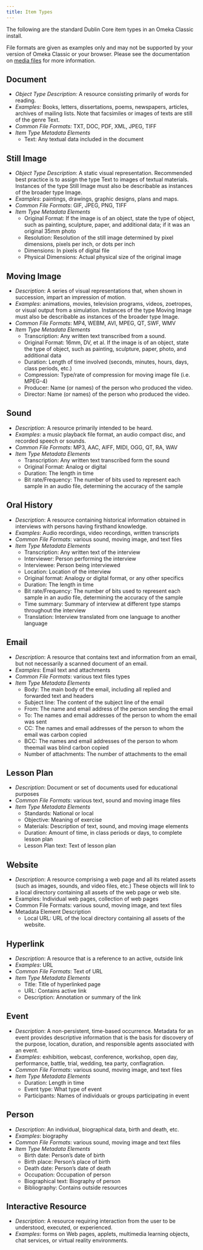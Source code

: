 ```yaml
---
title: Item Types
---
```

The following are the standard Dublin Core item types in an Omeka Classic install. 

File formats are given as examples only and may not be supported by your version of Omeka Classic or your browser. Please see the documentation on [media files](/Media_Files) for more information.

Document
---------------------------------------------------------
-   *Object Type Description:* A resource consisting primarily of words for reading.
-   *Examples:* Books, letters, dissertations, poems, newspapers,     articles, archives of mailing lists. Note that facsimiles or images of texts are still of the genre Text.
-   *Common File Formats:* TXT, DOC, PDF, XML, JPEG, TIFF
-   *Item Type Metadata Elements*
    -   Text: Any textual data included in the document

Still Image
-------------------------------------------------------------
-   *Object Type Description*: A static visual representation. Recommended best practice is to assign the type Text to images of textual materials. Instances of the type Still Image must also be describable as instances of the broader type Image.
-   *Examples*: paintings, drawings, graphic designs, plans and maps.
-   *Common File Formats*: GIF, JPEG, PNG, TIFF
-   *Item Type Metadata Elements*
    -   Original Format: If the image is of an object, state the type of object, such as painting, sculpture, paper, and additional data; if it was an original 35mm photo
    -   Resolution: Resolution of the still image determined by pixel dimensions, pixels per inch, or dots per inch
    -   Dimensions: In pixels of digital file
    -   Physical Dimensions: Actual physical size of the original image

Moving Image
---------------------------------------------------------------
-   *Description*: A series of visual representations that, when shown in succession, impart an impression of motion.
-   *Examples*: animations, movies, television programs, videos, zoetropes, or visual output from a simulation. Instances of the type Moving Image must also be describable as instances of the broader type Image.
-   *Common File Formats*: MP4, WEBM, AVI, MPEG, QT, SWF, WMV
-   *Item Type Metadata Elements*
    -   Transcription: Any written text transcribed from a sound.
    -   Original Format: 16mm, DV, et al. If the image is of an object, state the type of object, such as painting, sculpture, paper, photo, and additional data
    -   Duration: Length of time involved (seconds, minutes, hours, days, class periods, etc.)
    -   Compression: Type/rate of compression for moving image file (i.e. MPEG-4)
    -   Producer: Name (or names) of the person who produced the video.
    -   Director: Name (or names) of the person who produced the video.

Sound
-------------------------------------------------
-   *Description*: A resource primarily intended to be heard.
-   *Examples*: a music playback file format, an audio compact disc, and recorded speech or sounds.
-   *Common File Formats*: MP3, AAC, AIFF, MIDI, OGG, QT, RA, WAV
-   *Item Type Metadata Elements*
    -   Transcription: Any written text transcribed form the sound
    -   Original Format: Analog or digital
    -   Duration: The length in time
    -   Bit rate/Frequency: The number of bits used to represent each sample in an audio file, determining the accuracy of the sample

Oral History
---------------------------------------------------------------
-   *Description*: A resource containing historical information obtained in interviews with persons having firsthand knowledge.
-   *Examples*: Audio recordings, video recordings, written transcripts
-   *Common File Formats*: various sound, moving image, and text files
-   *Item Type Metadata Elements*
    -   Transcription: Any written text of the interview
    -   Interviewer: Person performing the interview
    -   Interviewee: Person being interviewed
    -   Location: Location of the interview
    -   Original format: Analogy or digital format, or any other specifics
    -   Duration: The length in time
    -   Bit rate/Frequency: The number of bits used to represent each sample in an audio file, determining the accuracy of the sample
    -   Time summary: Summary of interview at different type stamps throughout the interview
    -   Translation: Interview translated from one language to another language

Email
-------------------------------------------------

-   *Description*: A resource that contains text and information from an email, but not necessarily a scanned document of an email.
-   *Examples*: Email text and attachments
-   *Common File Formats*: various text files types
-   *Item Type Metadata Elements*
    -   Body: The main body of the email, including all replied and forwarded text and headers
    -   Subject line: The content of the subject line of the email
    -   From: The name and email address of the person sending the email
    -   To: The names and email addresses of the person to whom the email was sent
    -   CC: The names and email addresses of the person to whom the email was carbon copied
    -   BCC: The names and email addresses of the person to whom theemail was blind carbon copied
    -   Number of attachments: The number of attachments to the email

Lesson Plan
-------------------------------------------------------------
-   *Description*: Document or set of documents used for educational purposes
-   *Common File Formats*: various text, sound and moving image files
-   *Item Type Metadata Elements*
    -   Standards: National or local
    -   Objective: Meaning of exercise
    -   Materials: Description of text, sound, and moving image elements
    -   Duration: Amount of time, in class periods or days, to complete lesson plan
    -   Lesson Plan text: Text of lesson plan

Website
-----------------------------------------------------
-   *Description*: A resource comprising a web page and all its related assets (such as images, sounds, and video files, etc.) These objects will link to a local directory containing all assets of the web page or web site.
-   Examples: Individual web pages, collection of web pages
-   Common File Formats: various sound, moving image, and text files
-   Metadata Element Description
    -   Local URL: URL of the local directory containing all assets of the website.

Hyperlink
---------------------------------------------------------

-   *Description*: A resource that is a reference to an active, outside link
-   *Examples*: URL
-   *Common File Formats*: Text of URL
-   *Item Type Metadata Elements*
    -   Title: Title of hyperlinked page
    -   URL: Contains active link
    -   Description: Annotation or summary of the link

Event
-------------------------------------------------

-   *Description*: A non-persistent, time-based occurrence. Metadata for an event provides descriptive information that is the basis for discovery of the purpose, location, duration, and responsible agents associated with an event.
-   *Examples*: exhibition, webcast, conference, workshop, open day, performance, battle, trial, wedding, tea party, conflagration.
-   *Common File Formats*: various sound, moving image, and text files
-   *Item Type Metadata Elements*
    -   Duration: Length in time
    -   Event type: What type of event
    -   Participants: Names of individuals or groups participating in event

Person
---------------------------------------------------
-   *Description*: An individual, biographical data, birth and death, etc.
-   *Examples*: biography
-   *Common File Formats*: various sound, moving image and text files
-   *Item Type Metadata Elements*
    -   Birth date: Person’s date of birth
    -   Birth place: Person’s place of birth
    -   Death date: Person’s date of death
    -   Occupation: Occupation of person
    -   Biographical text: Biography of person
    -   Bibliography: Contains outside resources

Interactive Resource
-------------------------------------------------------------

-   *Description*: A resource requiring interaction from the user to be understood, executed, or experienced.
-   *Examples*: forms on Web pages, applets, multimedia learning objects, chat services, or virtual reality environments.


